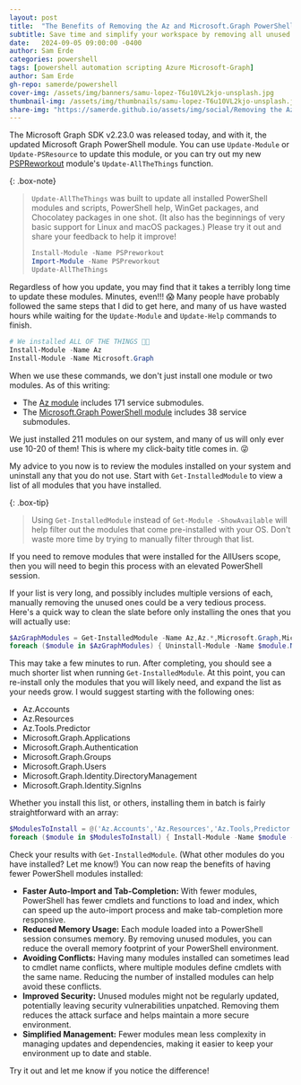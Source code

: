 ```yaml
---
layout: post
title:  "The Benefits of Removing the Az and Microsoft.Graph PowerShell Modules"
subtitle: Save time and simplify your workspace by removing all unused PowerShell modules.
date:   2024-09-05 09:00:00 -0400
author: Sam Erde
categories: powershell
tags: [powershell automation scripting Azure Microsoft-Graph]
author: Sam Erde
gh-repo: samerde/powershell
cover-img: /assets/img/banners/samu-lopez-T6u10VL2kjo-unsplash.jpg
thumbnail-img: /assets/img/thumbnails/samu-lopez-T6u10VL2kjo-unsplash.jpg
share-img: "https://samerde.github.io/assets/img/social/Removing the Az and Microsoft.Graph PowerShell Modules to Save Time.png"
---
```


The Microsoft Graph SDK v2.23.0 was released today, and with it, the updated Microsoft Graph PowerShell module. You can use `Update-Module` or `Update-PSResource` to update this module, or you can try out my new [PSPReworkout](https://day3bits.com/PSPreworkout) module's `Update-AllTheThings` function.

{: .box-note}
> `Update-AllTheThings` was built to update all installed PowerShell modules and scripts, PowerShell help, WinGet packages, and Chocolatey packages in one shot. (It also has the beginnings of very basic support for Linux and macOS packages.) Please try it out and share your feedback to help it improve!
> ```powershell
> Install-Module -Name PSPreworkout
> Import-Module -Name PSPreworkout
> Update-AllTheThings
> ```

Regardless of how you update, you may find that it takes a terribly long time to update these modules. Minutes, even!!! 😱 Many people have probably followed the same steps that I did to get here, and many of us have wasted hours while waiting for the `Update-Module` and `Update-Help` commands to finish.

```powershell
# We installed ALL OF THE THINGS 🧹🤪
Install-Module -Name Az
Install-Module -Name Microsoft.Graph
```

When we use these commands, we don't just install one module or two modules. As of this writing:
- The [Az module](https://github.com/Azure/azure-powershell/blob/main/documentation/azure-powershell-modules.md) includes 171 service submodules.
- The [Microsoft.Graph PowerShell module](https://github.com/microsoftgraph/msgraph-sdk-powershell/wiki/MS-Graph-PowerShell-Modules) includes 38 service submodules.

We just installed 211 modules on our system, and many of us will only ever use 10-20 of them! This is where my click-baity title comes in. 😜

My advice to you now is to review the modules installed on your system and uninstall any that you do not use. Start with `Get-InstalledModule` to view a list of all modules that you have installed.

{: .box-tip}
> Using `Get-InstalledModule` instead of `Get-Module -ShowAvailable` will help filter out the modules that come pre-installed with your OS. Don't waste more time by trying to manually filter through that list.

If you need to remove modules that were installed for the AllUsers scope, then you will need to begin this process with an elevated PowerShell session.

If your list is very long, and possibly includes multiple versions of each, manually removing the unused ones could be a very tedious process. Here's a quick way to clean the slate before only installing the ones that you will actually use:

```powershell
$AzGraphModules = Get-InstalledModule -Name Az,Az.*,Microsoft.Graph,Microsoft.Graph.* -ErrorAction SilentlyContinue
foreach ($module in $AzGraphModules) { Uninstall-Module -Name $module.Name -AllVersions -Force }
```

This may take a few minutes to run. After completing, you should see a much shorter list when running `Get-InstalledModule`. At this point, you can re-install only the modules that you will likely need, and expand the list as your needs grow. I would suggest starting with the following ones:

- Az.Accounts
- Az.Resources
- Az.Tools.Predictor
- Microsoft.Graph.Applications
- Microsoft.Graph.Authentication
- Microsoft.Graph.Groups
- Microsoft.Graph.Users
- Microsoft.Graph.Identity.DirectoryManagement
- Microsoft.Graph.Identity.SignIns

Whether you install this list, or others, installing them in batch is fairly straightforward with an array:

```powershell
$ModulesToInstall = @('Az.Accounts','Az.Resources','Az.Tools,Predictor','Microsoft.Graph.Applications','Microsoft.Graph.Authentication','Microsoft.Graph.Groups','Microsoft.Graph.Users','Microsoft.Graph.Identity.DirectoryManagement','Microsoft.Graph.Identity.SignIns')
foreach ($module in $ModulesToInstall) { Install-Module -Name $module -Scope CurrentUser }
```

Check your results with `Get-InstalledModule`. (What other modules do you have installed? Let me know!) You can now reap the benefits of having fewer PowerShell modules installed:

- **Faster Auto-Import and Tab-Completion:** With fewer modules, PowerShell has fewer cmdlets and functions to load and index, which can speed up the auto-import process and make tab-completion more responsive.
- **Reduced Memory Usage:** Each module loaded into a PowerShell session consumes memory. By removing unused modules, you can reduce the overall memory footprint of your PowerShell environment.
- **Avoiding Conflicts:** Having many modules installed can sometimes lead to cmdlet name conflicts, where multiple modules define cmdlets with the same name. Reducing the number of installed modules can help avoid these conflicts.
- **Improved Security:** Unused modules might not be regularly updated, potentially leaving security vulnerabilities unpatched. Removing them reduces the attack surface and helps maintain a more secure environment.
- **Simplified Management:** Fewer modules mean less complexity in managing updates and dependencies, making it easier to keep your environment up to date and stable.

Try it out and let me know if you notice the difference!
